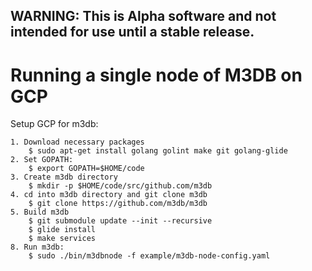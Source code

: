 ## WARNING: This is Alpha software and not intended for use until a stable release.

# Running a single node of M3DB on GCP

Setup GCP for m3db:

    1. Download necessary packages
        $ sudo apt-get install golang golint make git golang-glide
    2. Set GOPATH:
        $ export GOPATH=$HOME/code
    3. Create m3db directory
        $ mkdir -p $HOME/code/src/github.com/m3db
    4. cd into m3db directory and git clone m3db
        $ git clone https://github.com/m3db/m3db
    5. Build m3db
        $ git submodule update --init --recursive
        $ glide install
        $ make services
    8. Run m3db:
        $ sudo ./bin/m3dbnode -f example/m3db-node-config.yaml

